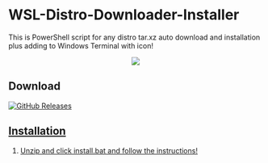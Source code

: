 # WSL-Distro-Downloader-Installer
This is PowerShell script for any distro tar.xz auto download and installation plus adding to Windows Terminal with icon!

<center>
<img src="https://github.com/mguludag/WSL-Distro-Downloader-Installer/blob/main/img.png?raw=true">
</center>

## Download
<a href="https://github.com/mguludag/WSL-Distro-Downloader-Installer/releases/latest/wsl_distro_downloader_installer.zip"><img alt="GitHub Releases" src="https://img.shields.io/github/downloads/mguludag/WSL-Distro-Downloader-Installer/latest/total?label=Download%20Script&style=for-the-badge">

## Installation
1. Unzip and click install.bat and follow the instructions!
